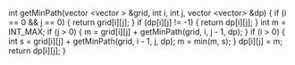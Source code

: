 int getMinPath(vector <vector <int>> &grid, int i, int j, vector <vector<int>> &dp) {
if (i == 0 && j == 0) {
return grid[i][j];
}
if (dp[i][j] != -1) {
return dp[i][j];
}
int m = INT_MAX;
if (j > 0) {
m = grid[i][j] + getMinPath(grid, i, j - 1, dp);
}
if (i > 0) {
int s = grid[i][j] + getMinPath(grid, i - 1, j, dp);
m = min(m, s);
}
dp[i][j] = m;
return dp[i][j];
}